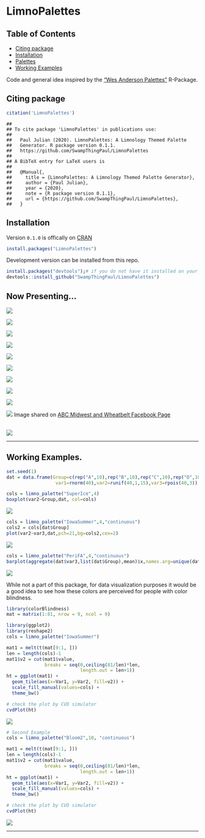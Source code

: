 LimnoPalettes
================

## Table of Contents

-   [Citing package](#cite)
-   [Installation](#install)
-   [Palettes](#examp)
-   [Working Examples](#workexamp)

Code and general idea inspired by the [“Wes Anderson
Palettes”](https://github.com/karthik/wesanderson) R-Package.

## Citing package <a name="cite"></a>

``` r
citation('LimnoPalettes')
```

    ## 
    ## To cite package 'LimnoPalettes' in publications use:
    ## 
    ##   Paul Julian (2020). LimnoPalettes: A Limnology Themed Palette
    ##   Generator. R package version 0.1.1.
    ##   https://github.com/SwampThingPaul/LimnoPalettes
    ## 
    ## A BibTeX entry for LaTeX users is
    ## 
    ##   @Manual{,
    ##     title = {LimnoPalettes: A Limnology Themed Palette Generator},
    ##     author = {Paul Julian},
    ##     year = {2020},
    ##     note = {R package version 0.1.1},
    ##     url = {https://github.com/SwampThingPaul/LimnoPalettes},
    ##   }

## Installation <a name="install"></a>

Version `0.1.0` is offically on
[CRAN](https://cran.r-project.org/web/packages/LimnoPalettes/index.html)

``` r
install.packages("LimnoPalettes")
```

Development version can be installed from this repo.

``` r
install.packages("devtools");# if you do not have it installed on your PC
devtools::install_github("SwampThingPaul/LimnoPalettes")
```

## Now Presenting… <a name="examp"></a>

![](man/figures/iowa-1.png)<!-- -->

![](man/figures/PeriFA-1.png)<!-- -->

![](man/figures/Bloom1-1.png)<!-- -->

![](man/figures/Bloom2-1.png)<!-- -->

![](man/figures/SuperIce-1.png)<!-- -->

![](man/figures/FlatheadRocks-1.png)<!-- -->

![](man/figures/ShelburnePond-1.png)<!-- -->

![](man/figures/WetSoil-1.png)<!-- -->

![](man/figures/OrdRiver-1.png)<!-- -->

![](man/figures/WA%20Salt%20Lakes%20-1.png)<!-- --> Image shared on [ABC
Midwest and Wheatbelt Facebook
Page](https://www.facebook.com/abcmidwestandwheatbelt/photos/a.321716205984/10158416054510985/)

<br> ![](man/figures/EutroRes%20-1.png)<!-- -->

------------------------------------------------------------------------

## Working Examples. <a name="workexamp"></a>

``` r
set.seed(1)
dat = data.frame(Group=c(rep("A",10),rep("B",10),rep("C",10),rep("D",10)),
                  var1=rnorm(40),var2=runif(40,1,15),var3=rpois(40,3))

cols = limno_palette("SuperIce",4)
boxplot(var2~Group,dat, col=cols)
```

![](man/figures/examp1-1.png)<!-- -->

``` r
cols = limno_palette("IowaSummer",4,"continuous")
cols2 = cols[dat$Group]
plot(var2~var3,dat,pch=21,bg=cols2,cex=2)
```

![](man/figures/examp2-1.png)<!-- -->

``` r
cols = limno_palette("PeriFA",4,"continuous")
barplot(aggregate(dat$var3,list(dat$Group),mean)$x,names.arg=unique(dat$Group),ylim=c(0,4),col=cols)
```

![](man/figures/examp3-1.png)<!-- -->

While not a part of this package, for data visualization purposes it
would be a good idea to see how these colors are perceived for people
with color blindness.

``` r
library(colorBlindness)
mat = matrix(1:81, nrow = 9, ncol = 9)

library(ggplot2)
library(reshape2)
cols = limno_palette("IowaSummer")

mat1 = melt(t(mat[9:1, ]))
len = length(cols)-1
mat1$v2 = cut(mat1$value,
              breaks = seq(0,ceiling(81/len)*len, 
                           length.out = len+1))
ht = ggplot(mat1) + 
  geom_tile(aes(x=Var1, y=Var2, fill=v2)) + 
  scale_fill_manual(values=cols) + 
  theme_bw()

# check the plot by CVD simulator
cvdPlot(ht)
```

![](man/figures/unnamed-chunk-4-1.png)<!-- -->

``` r
# Second Example
cols = limno_palette("Bloom2",10, "continuous")

mat1 = melt(t(mat[9:1, ]))
len = length(cols)-1
mat1$v2 = cut(mat1$value,
              breaks = seq(0,ceiling(81/len)*len, 
                           length.out = len+1))
ht = ggplot(mat1) + 
  geom_tile(aes(x=Var1, y=Var2, fill=v2)) + 
  scale_fill_manual(values=cols) + 
  theme_bw()

# check the plot by CVD simulator
cvdPlot(ht)
```

![](man/figures/unnamed-chunk-5-1.png)<!-- -->

------------------------------------------------------------------------
